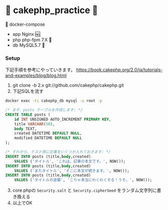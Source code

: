 # :cake: cakephp_practice :running:

:whale: docker-compose
- app Nginx :ng:
- php php-fpm 7.X :elephant:
- db MySQL5.7 :dolphin:

### Setup

下記手順を参考にやっていきます。
https://book.cakephp.org/2.0/ja/tutorials-and-examples/blog/blog.html

1. git clone -b 2.x git://github.com/cakephp/cakephp.git
2. 下記SQLを流す

```sh
docker exec -ti cakephp_db mysql -u root -p
```

```sql
/* まず、posts テーブルを作成します: */
CREATE TABLE posts (
    id INT UNSIGNED AUTO_INCREMENT PRIMARY KEY,
    title VARCHAR(50),
    body TEXT,
    created DATETIME DEFAULT NULL,
    modified DATETIME DEFAULT NULL
);

/* それから、テスト用に記事をいくつか入れておきます: */
INSERT INTO posts (title,body,created)
    VALUES ('タイトル', 'これは、記事の本文です。', NOW());
INSERT INTO posts (title,body,created)
    VALUES ('またタイトル', 'そこに本文が続きます。', NOW());
INSERT INTO posts (title,body,created)
    VALUES ('タイトルの逆襲', 'こりゃ本当にわくわくする！うそ。', NOW());
```

3. core.phpの `Security.salt` と `Security.cipherSeed` をランダム文字列に書き換える
4. 以上でOK
